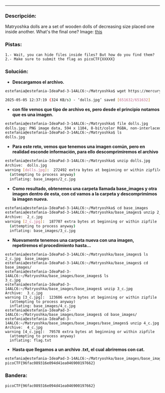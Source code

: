 ***
### Descripción:
Matryoshka dolls are a set of wooden dolls of decreasing size placed one inside another. What's the final one? Image: [this](https://mercury.picoctf.net/static/205adad23bf9d8303081a0e71c9beab8/dolls.jpg)

### Pistas: 
```
1.- Wait, you can hide files inside files? But how do you find them?
2.- Make sure to submit the flag as picoCTF{XXXXX}
```

### Solución:
- **Descargamos el archivo.**
```bash
estefania@estefania-IdeaPad-3-14ALC6:~/Matryoshka$ wget https://mercury.picoctf.net/static/205adad23bf9d8303081a0e71c9beab8/dolls.jpg 

2025-05-05 12:37:19 (324 KB/s) - ‘dolls.jpg’ saved [651632/651632]
```
- **con file vemos que tipo de archivo es, pero desde el principio notamos que es una imagen.**
```bash
estefania@estefania-IdeaPad-3-14ALC6:~/Matryoshka$ file dolls.jpg 
dolls.jpg: PNG image data, 594 x 1104, 8-bit/color RGBA, non-interlaced
estefania@estefania-IdeaPad-3-14ALC6:~/Matryoshka$ ls
dolls.jpg
```
- **Para este reto, vemos que tenemos una imagen común, pero en realidad esconde información, para ello descomprimiremos el archivo**
```bash
estefania@estefania-IdeaPad-3-14ALC6:~/Matryoshka$ unzip dolls.jpg
Archive:  dolls.jpg
warning [dolls.jpg]:  272492 extra bytes at beginning or within zipfile
  (attempting to process anyway)
  inflating: base_images/2_c.jpg
```
- **Como resultado, obtenemos una carpeta llamada base_images y otra imagen dentro de esta, con cd vamos a la carpeta y descomprimimos la imagen nueva.**
```bash
estefania@estefania-IdeaPad-3-14ALC6:~/Matryoshka$ cd base_images
estefania@estefania-IdeaPad-3-14ALC6:~/Matryoshka/base_images$ unzip 2_c.jpg
Archive:  2_c.jpg
warning [2_c.jpg]:  187707 extra bytes at beginning or within zipfile
  (attempting to process anyway)
  inflating: base_images/3_c.jpg  
```
- **Nuevamente tenemos una carpeta nueva con una imagen, repetiremos el procedimiento hasta...**
```
estefania@estefania-IdeaPad-3-14ALC6:~/Matryoshka/base_images$ ls
2_c.jpg  base_images
estefania@estefania-IdeaPad-3-14ALC6:~/Matryoshka/base_images$ cd base_images/
estefania@estefania-IdeaPad-3-14ALC6:~/Matryoshka/base_images/base_images$ ls
3_c.jpg
estefania@estefania-IdeaPad-3-14ALC6:~/Matryoshka/base_images/base_images$ unzip 3_c.jpg
Archive:  3_c.jpg
warning [3_c.jpg]:  123606 extra bytes at beginning or within zipfile
  (attempting to process anyway)
  inflating: base_images/4_c.jpg   
estefania@estefania-IdeaPad-3-14ALC6:~/Matryoshka/base_images/base_images$ cd base_images/
estefania@estefania-IdeaPad-3-14ALC6:~/Matryoshka/base_images/base_images/base_images$ unzip 4_c.jpg
Archive:  4_c.jpg
warning [4_c.jpg]:  79578 extra bytes at beginning or within zipfile
  (attempting to process anyway)
  inflating: flag.txt
```
- **Hasta que llegamos a un archivo .txt, el cual abriremos con cat.**
```bash
estefania@estefania-IdeaPad-3-14ALC6:~/Matryoshka/base_images/base_images/base_images$ cat flag.txt 
picoCTF{96fac089316e094d41ea046900197662}
```

### Bandera:
```
picoCTF{96fac089316e094d41ea046900197662}
```
